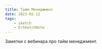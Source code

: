 ```yaml
---
title: Тайм Менеджмент
date: 2023-02-12
tags:
    - sketch
    - ErSketchNote
---
```


Заметки с вебинара про тайм менеджмент.
